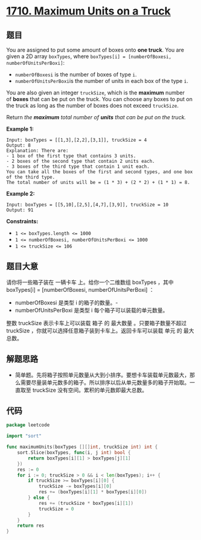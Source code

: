 # [1710. Maximum Units on a Truck](https://leetcode.com/problems/maximum-units-on-a-truck/)


## 题目

You are assigned to put some amount of boxes onto **one truck**. You are given a 2D array `boxTypes`, where `boxTypes[i] = [numberOfBoxesi, numberOfUnitsPerBoxi]`:

- `numberOfBoxesi` is the number of boxes of type `i`.
- `numberOfUnitsPerBoxi`is the number of units in each box of the type `i`.

You are also given an integer `truckSize`, which is the **maximum** number of **boxes** that can be put on the truck. You can choose any boxes to put on the truck as long as the number of boxes does not exceed `truckSize`.

Return *the **maximum** total number of **units** that can be put on the truck.*

**Example 1:**

```
Input: boxTypes = [[1,3],[2,2],[3,1]], truckSize = 4
Output: 8
Explanation: There are:
- 1 box of the first type that contains 3 units.
- 2 boxes of the second type that contain 2 units each.
- 3 boxes of the third type that contain 1 unit each.
You can take all the boxes of the first and second types, and one box of the third type.
The total number of units will be = (1 * 3) + (2 * 2) + (1 * 1) = 8.
```

**Example 2:**

```
Input: boxTypes = [[5,10],[2,5],[4,7],[3,9]], truckSize = 10
Output: 91
```

**Constraints:**

- `1 <= boxTypes.length <= 1000`
- `1 <= numberOfBoxesi, numberOfUnitsPerBoxi <= 1000`
- `1 <= truckSize <= 106`

## 题目大意

请你将一些箱子装在 一辆卡车 上。给你一个二维数组 boxTypes ，其中 boxTypes[i] = [numberOfBoxesi, numberOfUnitsPerBoxi] ：

- numberOfBoxesi 是类型 i 的箱子的数量。-
- numberOfUnitsPerBoxi 是类型 i 每个箱子可以装载的单元数量。

整数 truckSize 表示卡车上可以装载 箱子 的 最大数量 。只要箱子数量不超过 truckSize ，你就可以选择任意箱子装到卡车上。返回卡车可以装载 单元 的 最大 总数。

## 解题思路

- 简单题。先将箱子按照单元数量从大到小排序。要想卡车装载单元数最大，那么需要尽量装单元数多的箱子。所以排序以后从单元数量多的箱子开始取。一直取至 truckSize 没有空间。累积的单元数即最大总数。

## 代码

```go
package leetcode

import "sort"

func maximumUnits(boxTypes [][]int, truckSize int) int {
	sort.Slice(boxTypes, func(i, j int) bool {
		return boxTypes[i][1] > boxTypes[j][1]
	})
	res := 0
	for i := 0; truckSize > 0 && i < len(boxTypes); i++ {
		if truckSize >= boxTypes[i][0] {
			truckSize -= boxTypes[i][0]
			res += (boxTypes[i][1] * boxTypes[i][0])
		} else {
			res += (truckSize * boxTypes[i][1])
			truckSize = 0
		}
	}
	return res
}
```